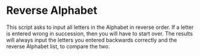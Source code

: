 # Reverse Alphabet

This script asks to input all letters in the Alphabet in reverse order. If a letter is entered wrong in succession, then you will have to start over. The results will always input the letters you entered backwards correctly and the reverse Alphabet list, to compare the two. 
